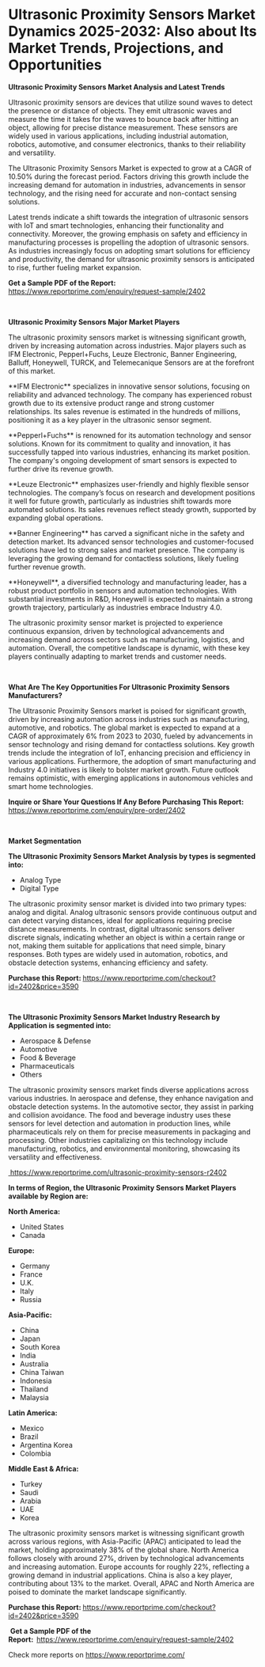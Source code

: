 <p><h1>Ultrasonic Proximity Sensors Market Dynamics 2025-2032: Also about Its Market Trends, Projections, and Opportunities</h1></p><p><strong>Ultrasonic Proximity Sensors Market Analysis and Latest Trends</strong></p>
<p><p>Ultrasonic proximity sensors are devices that utilize sound waves to detect the presence or distance of objects. They emit ultrasonic waves and measure the time it takes for the waves to bounce back after hitting an object, allowing for precise distance measurement. These sensors are widely used in various applications, including industrial automation, robotics, automotive, and consumer electronics, thanks to their reliability and versatility.</p><p>The Ultrasonic Proximity Sensors Market is expected to grow at a CAGR of 10.50% during the forecast period. Factors driving this growth include the increasing demand for automation in industries, advancements in sensor technology, and the rising need for accurate and non-contact sensing solutions. </p><p>Latest trends indicate a shift towards the integration of ultrasonic sensors with IoT and smart technologies, enhancing their functionality and connectivity. Moreover, the growing emphasis on safety and efficiency in manufacturing processes is propelling the adoption of ultrasonic sensors. As industries increasingly focus on adopting smart solutions for efficiency and productivity, the demand for ultrasonic proximity sensors is anticipated to rise, further fueling market expansion.</p></p>
<p><strong>Get a Sample PDF of the Report:&nbsp;</strong> <a href="https://www.reportprime.com/enquiry/request-sample/2402?utm_campaign=3122&utm_medium=2&utm_source=Github&utm_content=ia&utm_term=18032025&utm_id=ultrasonic-proximity-sensors">https://www.reportprime.com/enquiry/request-sample/2402</a></p>
<p>&nbsp;</p>
<p><strong>Ultrasonic Proximity Sensors Major Market Players</strong></p>
<p><p>The ultrasonic proximity sensors market is witnessing significant growth, driven by increasing automation across industries. Major players such as IFM Electronic, Pepperl+Fuchs, Leuze Electronic, Banner Engineering, Balluff, Honeywell, TURCK, and Telemecanique Sensors are at the forefront of this market.</p><p>**IFM Electronic** specializes in innovative sensor solutions, focusing on reliability and advanced technology. The company has experienced robust growth due to its extensive product range and strong customer relationships. Its sales revenue is estimated in the hundreds of millions, positioning it as a key player in the ultrasonic sensor segment.</p><p>**Pepperl+Fuchs** is renowned for its automation technology and sensor solutions. Known for its commitment to quality and innovation, it has successfully tapped into various industries, enhancing its market position. The company's ongoing development of smart sensors is expected to further drive its revenue growth.</p><p>**Leuze Electronic** emphasizes user-friendly and highly flexible sensor technologies. The company’s focus on research and development positions it well for future growth, particularly as industries shift towards more automated solutions. Its sales revenues reflect steady growth, supported by expanding global operations.</p><p>**Banner Engineering** has carved a significant niche in the safety and detection market. Its advanced sensor technologies and customer-focused solutions have led to strong sales and market presence. The company is leveraging the growing demand for contactless solutions, likely fueling further revenue growth.</p><p>**Honeywell**, a diversified technology and manufacturing leader, has a robust product portfolio in sensors and automation technologies. With substantial investments in R&D, Honeywell is expected to maintain a strong growth trajectory, particularly as industries embrace Industry 4.0.</p><p>The ultrasonic proximity sensor market is projected to experience continuous expansion, driven by technological advancements and increasing demand across sectors such as manufacturing, logistics, and automation. Overall, the competitive landscape is dynamic, with these key players continually adapting to market trends and customer needs.</p></p>
<p>&nbsp;</p>
<p><strong>What Are The Key Opportunities For Ultrasonic Proximity Sensors Manufacturers?</strong></p>
<p><p>The Ultrasonic Proximity Sensors market is poised for significant growth, driven by increasing automation across industries such as manufacturing, automotive, and robotics. The global market is expected to expand at a CAGR of approximately 6% from 2023 to 2030, fueled by advancements in sensor technology and rising demand for contactless solutions. Key growth trends include the integration of IoT, enhancing precision and efficiency in various applications. Furthermore, the adoption of smart manufacturing and Industry 4.0 initiatives is likely to bolster market growth. Future outlook remains optimistic, with emerging applications in autonomous vehicles and smart home technologies.</p></p>
<p><strong>Inquire or Share Your Questions If Any Before Purchasing This Report:</strong> <a href="https://www.reportprime.com/enquiry/pre-order/2402?utm_campaign=3122&utm_medium=2&utm_source=Github&utm_content=ia&utm_term=18032025&utm_id=ultrasonic-proximity-sensors">https://www.reportprime.com/enquiry/pre-order/2402</a></p>
<p>&nbsp;</p>
<p><strong>Market Segmentation</strong></p>
<p><strong>The Ultrasonic Proximity Sensors Market Analysis by types is segmented into:</strong></p>
<p><ul><li>Analog Type</li><li>Digital Type</li></ul></p>
<p><p>The ultrasonic proximity sensor market is divided into two primary types: analog and digital. Analog ultrasonic sensors provide continuous output and can detect varying distances, ideal for applications requiring precise distance measurements. In contrast, digital ultrasonic sensors deliver discrete signals, indicating whether an object is within a certain range or not, making them suitable for applications that need simple, binary responses. Both types are widely used in automation, robotics, and obstacle detection systems, enhancing efficiency and safety.</p></p>
<p><strong>Purchase this Report:&nbsp;</strong><a href="https://www.reportprime.com/checkout?id=2402&price=3590&utm_campaign=3122&utm_medium=2&utm_source=Github&utm_content=ia&utm_term=18032025&utm_id=ultrasonic-proximity-sensors">https://www.reportprime.com/checkout?id=2402&price=3590</a></p>
<p>&nbsp;</p>
<p><strong>The Ultrasonic Proximity Sensors Market Industry Research by Application is segmented into:</strong></p>
<p><ul><li>Aerospace & Defense</li><li>Automotive</li><li>Food & Beverage</li><li>Pharmaceuticals</li><li>Others</li></ul></p>
<p><p>The ultrasonic proximity sensors market finds diverse applications across various industries. In aerospace and defense, they enhance navigation and obstacle detection systems. In the automotive sector, they assist in parking and collision avoidance. The food and beverage industry uses these sensors for level detection and automation in production lines, while pharmaceuticals rely on them for precise measurements in packaging and processing. Other industries capitalizing on this technology include manufacturing, robotics, and environmental monitoring, showcasing its versatility and effectiveness.</p></p>
<p><a href="https://www.reportprime.com/ultrasonic-proximity-sensors-r2402?utm_campaign=3122&utm_medium=2&utm_source=Github&utm_content=ia&utm_term=18032025&utm_id=ultrasonic-proximity-sensors">&nbsp;https://www.reportprime.com/ultrasonic-proximity-sensors-r2402</a></p>
<p><strong>In terms of Region, the Ultrasonic Proximity Sensors Market Players available by Region are:</strong></p>
<p>
    <p> <strong> North America: </strong>
        <ul>
            <li>United States</li>
            <li>Canada</li>
        </ul>
        </p> 
    <p> <strong> Europe: </strong>
        <ul>
            <li>Germany</li>
            <li>France</li>
            <li>U.K.</li>
            <li>Italy</li>
            <li>Russia</li>
        </ul>
        </p> 
    <p> <strong> Asia-Pacific: </strong>
        <ul>
            <li>China</li>
            <li>Japan</li>
            <li>South Korea</li>
            <li>India</li>
            <li>Australia</li>
            <li>China Taiwan</li>
            <li>Indonesia</li>
            <li>Thailand</li>
            <li>Malaysia</li>
        </ul>
        </p> 
    <p> <strong> Latin America: </strong>
        <ul>
            <li>Mexico</li>
            <li>Brazil</li>
            <li>Argentina Korea</li>
            <li>Colombia</li>
        </ul>
        </p> 
    <p> <strong> Middle East & Africa: </strong>
        <ul>
            <li>Turkey</li>
            <li>Saudi</li>
            <li>Arabia</li>
            <li>UAE</li>
            <li>Korea</li>
        </ul>
    </p>
    </p>
<p><p>The ultrasonic proximity sensors market is witnessing significant growth across various regions, with Asia-Pacific (APAC) anticipated to lead the market, holding approximately 38% of the global share. North America follows closely with around 27%, driven by technological advancements and increasing automation. Europe accounts for roughly 22%, reflecting a growing demand in industrial applications. China is also a key player, contributing about 13% to the market. Overall, APAC and North America are poised to dominate the market landscape significantly.</p></p>
<p><strong>Purchase this Report: </strong><a href="https://www.reportprime.com/checkout?id=2402&price=3590&utm_campaign=3122&utm_medium=2&utm_source=Github&utm_content=ia&utm_term=18032025&utm_id=ultrasonic-proximity-sensors">https://www.reportprime.com/checkout?id=2402&price=3590</a></p>
<p>&nbsp;<strong>Get a Sample PDF of the Report:&nbsp;&nbsp;</strong><a href="https://www.reportprime.com/enquiry/request-sample/2402?utm_campaign=3122&utm_medium=2&utm_source=Github&utm_content=ia&utm_term=18032025&utm_id=ultrasonic-proximity-sensors">https://www.reportprime.com/enquiry/request-sample/2402</a></p>
<p><strong></strong></p>
<p>Check more reports on <a href="https://www.reportprime.com/?utm_campaign=3122&utm_medium=2&utm_source=Github&utm_content=ia&utm_term=18032025&utm_id=ultrasonic-proximity-sensors">https://www.reportprime.com/</a></p>